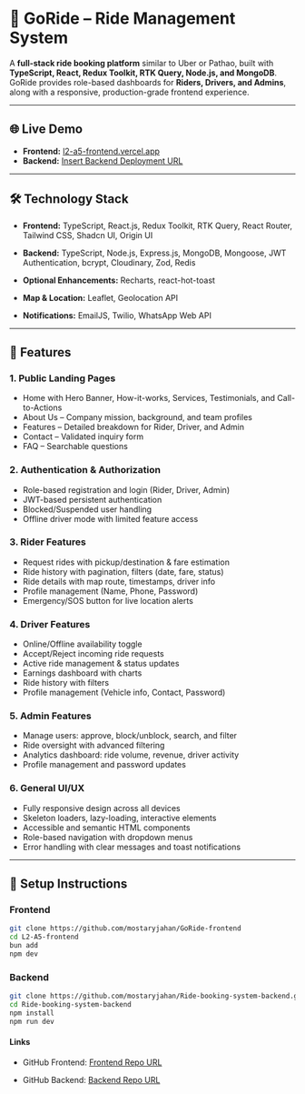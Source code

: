 # 🚖 GoRide – Ride Management System

A **full-stack ride booking platform** similar to Uber or Pathao, built with **TypeScript, React, Redux Toolkit, RTK Query, Node.js, and MongoDB**. GoRide provides role-based dashboards for **Riders, Drivers, and Admins**, along with a responsive, production-grade frontend experience.

---

## 🌐 Live Demo

- **Frontend:** [l2-a5-frontend.vercel.app](https://l2-a5-frontend.vercel.app) 
- **Backend:** [Insert Backend Deployment URL](https://a-5-gamma.vercel.app/api) 

---

## 🛠 Technology Stack

- **Frontend:** TypeScript, React.js, Redux Toolkit, RTK Query, React Router, Tailwind CSS, Shadcn UI, Origin UI  
- **Backend:** TypeScript, Node.js, Express.js, MongoDB, Mongoose, JWT Authentication, bcrypt, Cloudinary, Zod, Redis
 
- **Optional Enhancements:** Recharts, react-hot-toast  
- **Map & Location:** Leaflet, Geolocation API  
- **Notifications:** EmailJS, Twilio, WhatsApp Web API  

---

## 📌 Features

### **1. Public Landing Pages**
- Home with Hero Banner, How-it-works, Services, Testimonials, and Call-to-Actions  
- About Us – Company mission, background, and team profiles  
- Features – Detailed breakdown for Rider, Driver, and Admin  
- Contact – Validated inquiry form  
- FAQ – Searchable questions  

### **2. Authentication & Authorization**
- Role-based registration and login (Rider, Driver, Admin)  
- JWT-based persistent authentication  
- Blocked/Suspended user handling  
- Offline driver mode with limited feature access  

### **3. Rider Features**
- Request rides with pickup/destination & fare estimation  
- Ride history with pagination, filters (date, fare, status)  
- Ride details with map route, timestamps, driver info  
- Profile management (Name, Phone, Password)  
- Emergency/SOS button for live location alerts  

### **4. Driver Features**
- Online/Offline availability toggle  
- Accept/Reject incoming ride requests  
- Active ride management & status updates  
- Earnings dashboard with charts  
- Ride history with filters  
- Profile management (Vehicle info, Contact, Password)  

### **5. Admin Features**
- Manage users: approve, block/unblock, search, and filter  
- Ride oversight with advanced filtering  
- Analytics dashboard: ride volume, revenue, driver activity  
- Profile management and password updates  

### **6. General UI/UX**
- Fully responsive design across all devices  
- Skeleton loaders, lazy-loading, interactive elements  
- Accessible and semantic HTML components  
- Role-based navigation with dropdown menus  
- Error handling with clear messages and toast notifications  

---

## 🚀 Setup Instructions

### **Frontend**
```bash
git clone https://github.com/mostaryjahan/GoRide-frontend
cd L2-A5-frontend
bun add
npm dev
```
### **Backend**
```bash
git clone https://github.com/mostaryjahan/Ride-booking-system-backend.git
cd Ride-booking-system-backend
npm install
npm run dev
```


 #### Links

- GitHub Frontend: [Frontend Repo URL](https://github.com/mostaryjahan/GoRide-frontend)

- GitHub Backend: [Backend Repo URL](https://github.com/mostaryjahan/Ride-booking-system-backend.git)

